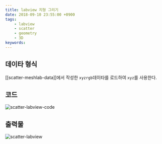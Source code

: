 ```yaml
---
title: labview 지형 그리기
date: 2018-09-10 23:55:00 +0900
tags:
    - labview
    - scatter
    - geometry
    - 3D
keywords:
---
```


## 데이타 형식

[[scatter-meshlab-data]]에서 작성한 `xyzrgb`데이타를 로드하여 `xyz`를 사용한다.

## 코드

![scatter-labview-code](https://github.com/five2nine/geomap/blob/master/scatter-labview-code.png?raw=true)

## 출력물

![scatter-labview](https://github.com/five2nine/geomap/blob/master/scatter-labview.png?raw=true)


